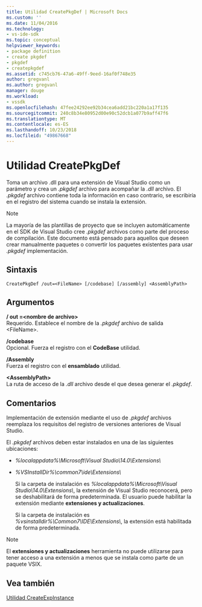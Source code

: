 ```yaml
---
title: Utilidad CreatePkgDef | Microsoft Docs
ms.custom: ''
ms.date: 11/04/2016
ms.technology:
- vs-ide-sdk
ms.topic: conceptual
helpviewer_keywords:
- package definition
- create pkgdef
- pkgdef
- createpkgdef
ms.assetid: c745cb76-47a6-49ff-9eed-16af0f748e35
author: gregvanl
ms.author: gregvanl
manager: douge
ms.workload:
- vssdk
ms.openlocfilehash: 47fee24292ee92b34cea6add21bc220a1a17f135
ms.sourcegitcommit: 240c8b34e80952d00e90c52dcb1a077b9aff47f6
ms.translationtype: MT
ms.contentlocale: es-ES
ms.lasthandoff: 10/23/2018
ms.locfileid: "49867668"
---
```

# <a name="createpkgdef-utility"></a>Utilidad CreatePkgDef
Toma un archivo .dll para una extensión de Visual Studio como un parámetro y crea un *.pkgdef* archivo para acompañar la *.dll* archivo. El *.pkgdef* archivo contiene toda la información en caso contrario, se escribiría en el registro del sistema cuando se instala la extensión.  
  
> [!NOTE]
>  La mayoría de las plantillas de proyecto que se incluyen automáticamente en el SDK de Visual Studio cree *.pkgdef* archivos como parte del proceso de compilación. Este documento está pensado para aquellos que deseen crear manualmente paquetes o convertir los paquetes existentes para usar *.pkgdef* implementación.  
  
## <a name="syntax"></a>Sintaxis  
  
```  
CreatePkgDef /out=<FileName> [/codebase] [/assembly] <AssemblyPath>  
```  
  
## <a name="arguments"></a>Argumentos  
 **/ out =&lt;nombre de archivo&gt;**  
 Requerido. Establece el nombre de la *.pkgdef* archivo de salida &lt;FileName&gt;.  
  
 **/codebase**  
 Opcional. Fuerza el registro con el **CodeBase** utilidad.  
  
 **/Assembly**  
 Fuerza el registro con el **ensamblado** utilidad.  
  
 **&lt;AssemblyPath&gt;**  
 La ruta de acceso de la *.dll* archivo desde el que desea generar el *.pkgdef*.  
  
## <a name="remarks"></a>Comentarios  
 Implementación de extensión mediante el uso de *.pkgdef* archivos reemplaza los requisitos del registro de versiones anteriores de Visual Studio.  
  
 El *.pkgdef* archivos deben estar instalados en una de las siguientes ubicaciones: 

- *%localappdata%\Microsoft\Visual Studio\14.0\Extensions\\* 
 
- *%VSInstallDir%\common7\ide\Extensions\\*
    
  Si la carpeta de instalación es *%localappdata%\Microsoft\Visual Studio\14.0\Extensions\\*, la extensión de Visual Studio reconocerá, pero se deshabilitará de forma predeterminada. El usuario puede habilitar la extensión mediante **extensiones y actualizaciones**. 
   
  Si la carpeta de instalación es *%vsinstalldir%\Common7\IDE\Extensions\\*, la extensión está habilitada de forma predeterminada.  
  
> [!NOTE]
>  El **extensiones y actualizaciones** herramienta no puede utilizarse para tener acceso a una extensión a menos que se instala como parte de un paquete VSIX.  
  
## <a name="see-also"></a>Vea también  
 [Utilidad CreateExpInstance](../../extensibility/internals/createexpinstance-utility.md)